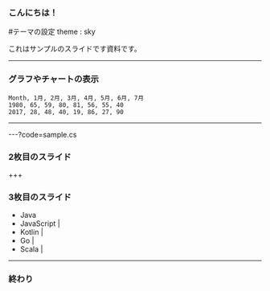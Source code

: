 ### こんにちは！

#テーマの設定
theme : sky

これはサンプルのスライドです資料です。

---


### グラフやチャートの表示


<canvas data-chart="radar">


    Month, 1月, 2月, 3月, 4月, 5月, 6月, 7月
    1980, 65, 59, 80, 81, 56, 55, 40
    2017, 28, 48, 40, 19, 86, 27, 90


</canvas>


---

---?code=sample.cs

### 2枚目のスライド

+++

### 3枚目のスライド

- Java
- JavaScript |
- Kotlin |
- Go |
- Scala |

---

### 終わり

